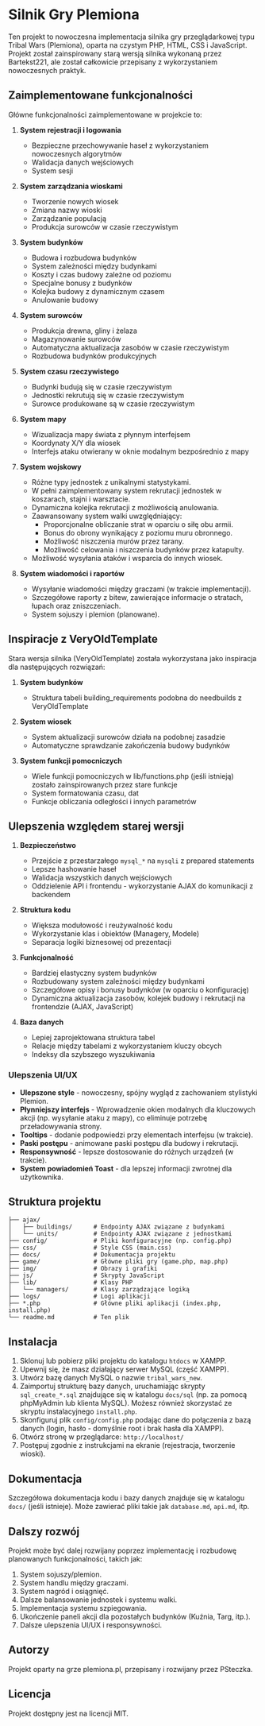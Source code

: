 # Silnik Gry Plemiona

Ten projekt to nowoczesna implementacja silnika gry przeglądarkowej typu Tribal Wars (Plemiona), oparta na czystym PHP, HTML, CSS i JavaScript. Projekt został zainspirowany starą wersją silnika wykonaną przez Bartekst221, ale został całkowicie przepisany z wykorzystaniem nowoczesnych praktyk.

## Zaimplementowane funkcjonalności

Główne funkcjonalności zaimplementowane w projekcie to:

1.  **System rejestracji i logowania**
    -   Bezpieczne przechowywanie haseł z wykorzystaniem nowoczesnych algorytmów
    -   Walidacja danych wejściowych
    -   System sesji

2.  **System zarządzania wioskami**
    -   Tworzenie nowych wiosek
    -   Zmiana nazwy wioski
    -   Zarządzanie populacją
    -   Produkcja surowców w czasie rzeczywistym

3.  **System budynków**
    -   Budowa i rozbudowa budynków
    -   System zależności między budynkami
    -   Koszty i czas budowy zależne od poziomu
    -   Specjalne bonusy z budynków
    -   Kolejka budowy z dynamicznym czasem
    -   Anulowanie budowy

4.  **System surowców**
    -   Produkcja drewna, gliny i żelaza
    -   Magazynowanie surowców
    -   Automatyczna aktualizacja zasobów w czasie rzeczywistym
    -   Rozbudowa budynków produkcyjnych

5.  **System czasu rzeczywistego**
    -   Budynki budują się w czasie rzeczywistym
    -   Jednostki rekrutują się w czasie rzeczywistym
    -   Surowce produkowane są w czasie rzeczywistym

6.  **System mapy**
    -   Wizualizacja mapy świata z płynnym interfejsem
    -   Koordynaty X/Y dla wiosek
    -   Interfejs ataku otwierany w oknie modalnym bezpośrednio z mapy

7.  **System wojskowy**
    -   Różne typy jednostek z unikalnymi statystykami.
    -   W pełni zaimplementowany system rekrutacji jednostek w koszarach, stajni i warsztacie.
    -   Dynamiczna kolejka rekrutacji z możliwością anulowania.
    -   Zaawansowany system walki uwzględniający:
        -   Proporcjonalne obliczanie strat w oparciu o siłę obu armii.
        -   Bonus do obrony wynikający z poziomu muru obronnego.
        -   Możliwość niszczenia murów przez tarany.
        -   Możliwość celowania i niszczenia budynków przez katapulty.
    -   Możliwość wysyłania ataków i wsparcia do innych wiosek.

8.  **System wiadomości i raportów**
    -   Wysyłanie wiadomości między graczami (w trakcie implementacji).
    -   Szczegółowe raporty z bitew, zawierające informacje o stratach, łupach oraz zniszczeniach.
    -   System sojuszy i plemion (planowane).

## Inspiracje z VeryOldTemplate

Stara wersja silnika (VeryOldTemplate) została wykorzystana jako inspiracja dla następujących rozwiązań:

1.  **System budynków**
    -   Struktura tabeli building_requirements podobna do needbuilds z VeryOldTemplate

2.  **System wiosek**
    -   System aktualizacji surowców działa na podobnej zasadzie
    -   Automatyczne sprawdzanie zakończenia budowy budynków

3.  **System funkcji pomocniczych**
    -   Wiele funkcji pomocniczych w lib/functions.php (jeśli istnieją) zostało zainspirowanych przez stare funkcje
    -   System formatowania czasu, dat
    -   Funkcje obliczania odległości i innych parametrów

## Ulepszenia względem starej wersji

1.  **Bezpieczeństwo**
    -   Przejście z przestarzałego `mysql_*` na `mysqli` z prepared statements
    -   Lepsze hashowanie haseł
    -   Walidacja wszystkich danych wejściowych
    -   Oddzielenie API i frontendu - wykorzystanie AJAX do komunikacji z backendem

2.  **Struktura kodu**
    -   Większa modułowość i reużywalność kodu
    -   Wykorzystanie klas i obiektów (Managery, Modele)
    -   Separacja logiki biznesowej od prezentacji

3.  **Funkcjonalność**
    -   Bardziej elastyczny system budynków
    -   Rozbudowany system zależności między budynkami
    -   Szczegółowe opisy i bonusy budynków (w oparciu o konfigurację)
    -   Dynamiczna aktualizacja zasobów, kolejek budowy i rekrutacji na frontendzie (AJAX, JavaScript)

4.  **Baza danych**
    -   Lepiej zaprojektowana struktura tabel
    -   Relacje między tabelami z wykorzystaniem kluczy obcych
    -   Indeksy dla szybszego wyszukiwania

### Ulepszenia UI/UX
- **Ulepszone style** - nowoczesny, spójny wygląd z zachowaniem stylistyki Plemion.
- **Płynniejszy interfejs** - Wprowadzenie okien modalnych dla kluczowych akcji (np. wysyłanie ataku z mapy), co eliminuje potrzebę przeładowywania strony.
- **Tooltips** - dodanie podpowiedzi przy elementach interfejsu (w trakcie).
- **Paski postępu** - animowane paski postępu dla budowy i rekrutacji.
- **Responsywność** - lepsze dostosowanie do różnych urządzeń (w trakcie).
- **System powiadomień Toast** - dla lepszej informacji zwrotnej dla użytkownika.

## Struktura projektu

```
├── ajax/
│   ├── buildings/      # Endpointy AJAX związane z budynkami
│   └── units/          # Endpointy AJAX związane z jednostkami
├── config/             # Pliki konfiguracyjne (np. config.php)
├── css/                # Style CSS (main.css)
├── docs/               # Dokumentacja projektu
├── game/               # Główne pliki gry (game.php, map.php)
├── img/                # Obrazy i grafiki
├── js/                 # Skrypty JavaScript
├── lib/                # Klasy PHP
│   └── managers/       # Klasy zarządzające logiką
├── logs/               # Logi aplikacji
├── *.php               # Główne pliki aplikacji (index.php, install.php)
└── readme.md           # Ten plik
```

## Instalacja

1.  Sklonuj lub pobierz pliki projektu do katalogu `htdocs` w XAMPP.
2.  Upewnij się, że masz działający serwer MySQL (część XAMPP).
3.  Utwórz bazę danych MySQL o nazwie `tribal_wars_new`.
4.  Zaimportuj strukturę bazy danych, uruchamiając skrypty `sql_create_*.sql` znajdujące się w katalogu `docs/sql` (np. za pomocą phpMyAdmin lub klienta MySQL). Możesz również skorzystać ze skryptu instalacyjnego `install.php`.
5.  Skonfiguruj plik `config/config.php` podając dane do połączenia z bazą danych (login, hasło - domyślnie root i brak hasła dla XAMPP).
6.  Otwórz stronę w przeglądarce: `http://localhost/`
7.  Postępuj zgodnie z instrukcjami na ekranie (rejestracja, tworzenie wioski).

## Dokumentacja

Szczegółowa dokumentacja kodu i bazy danych znajduje się w katalogu `docs/` (jeśli istnieje). Może zawierać pliki takie jak `database.md`, `api.md`, itp.

## Dalszy rozwój

Projekt może być dalej rozwijany poprzez implementację i rozbudowę planowanych funkcjonalności, takich jak:
1.  System sojuszy/plemion.
2.  System handlu między graczami.
3.  System nagród i osiągnięć.
4.  Dalsze balansowanie jednostek i systemu walki.
5.  Implementacja systemu szpiegowania.
6.  Ukończenie paneli akcji dla pozostałych budynków (Kuźnia, Targ, itp.).
7.  Dalsze ulepszenia UI/UX i responsywności.

## Autorzy

Projekt oparty na grze plemiona.pl, przepisany i rozwijany przez PSteczka.

## Licencja

Projekt dostępny jest na licencji MIT.